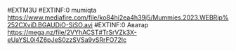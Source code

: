 #EXTM3U
#EXTINF:0 mumiqta
https://www.mediafire.com/file/ko84hi2ea4h39j5/Mummies.2023.WEBRip%252CXviD.BGAUDiO-SiSO.avi
#EXTINF:0 Аватар
https://mega.nz/file/2VYhACST#TrSrVZk3X-eUaYSL0i4Z6pJeS0zzSVSa9vSRrFO72Ic
